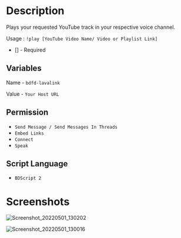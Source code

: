 # Description
Plays your requested YouTube track in your respective voice channel.

Usage : ` !play [YouTube Video Name/ Video or Playlist Link] `
* [] - Required

## Variables
Name - ` bdfd-lavalink `

Value - ` Your Host URL `

## Permission
- ` Send Message / Send Messages In Threads `
- ` Embed Links `
- ` Connect `
- ` Speak `

## Script Language
- ` BDScript 2 `

# Screenshots

![Screenshot_20220501_130202](https://user-images.githubusercontent.com/95774950/166137029-4694ccfd-b48a-4dde-af3b-80dc6945e805.png)

![Screenshot_20220501_130016](https://user-images.githubusercontent.com/95774950/166137033-c4a44f20-eee1-4acf-b19d-87e068b78b8f.png)
